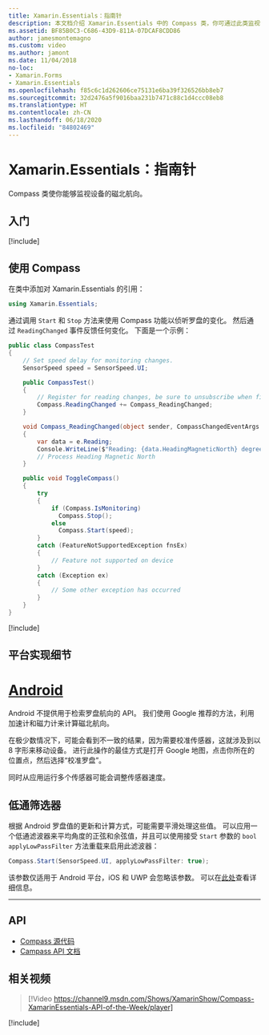 ```yaml
---
title: Xamarin.Essentials：指南针
description: 本文档介绍 Xamarin.Essentials 中的 Compass 类，你可通过此类监视设备的磁北航向。
ms.assetid: BF85B0C3-C686-43D9-811A-07DCAF8CDD86
author: jamesmontemagno
ms.custom: video
ms.author: jamont
ms.date: 11/04/2018
no-loc:
- Xamarin.Forms
- Xamarin.Essentials
ms.openlocfilehash: f85c6c1d262606ce75131e6ba39f326526bb8eb7
ms.sourcegitcommit: 32d2476a5f9016baa231b7471c88c1d4ccc08eb8
ms.translationtype: HT
ms.contentlocale: zh-CN
ms.lasthandoff: 06/18/2020
ms.locfileid: "84802469"
---
```

# <a name="xamarinessentials-compass"></a>Xamarin.Essentials：指南针

Compass 类使你能够监视设备的磁北航向。

## <a name="get-started"></a>入门

[!include[](~/essentials/includes/get-started.md)]

## <a name="using-compass"></a>使用 Compass

在类中添加对 Xamarin.Essentials 的引用：

```csharp
using Xamarin.Essentials;
```

通过调用 `Start` 和 `Stop` 方法来使用 Compass 功能以侦听罗盘的变化。 然后通过 `ReadingChanged` 事件反馈任何变化。 下面是一个示例：

```csharp
public class CompassTest
{
    // Set speed delay for monitoring changes.
    SensorSpeed speed = SensorSpeed.UI;

    public CompassTest()
    {
        // Register for reading changes, be sure to unsubscribe when finished
        Compass.ReadingChanged += Compass_ReadingChanged;
    }

    void Compass_ReadingChanged(object sender, CompassChangedEventArgs e)
    {
        var data = e.Reading;
        Console.WriteLine($"Reading: {data.HeadingMagneticNorth} degrees");
        // Process Heading Magnetic North
    }

    public void ToggleCompass()
    {
        try
        {
            if (Compass.IsMonitoring)
              Compass.Stop();
            else
              Compass.Start(speed);
        }
        catch (FeatureNotSupportedException fnsEx)
        {
            // Feature not supported on device
        }
        catch (Exception ex)
        {
            // Some other exception has occurred
        }
    }
}
```

[!include[](~/essentials/includes/sensor-speed.md)]

## <a name="platform-implementation-specifics"></a>平台实现细节

# <a name="android"></a>[Android](#tab/android)

Android 不提供用于检索罗盘航向的 API。 我们使用 Google 推荐的方法，利用加速计和磁力计来计算磁北航向。

在极少数情况下，可能会看到不一致的结果，因为需要校准传感器，这就涉及到以 8 字形来移动设备。 进行此操作的最佳方式是打开 Google 地图，点击你所在的位置点，然后选择“校准罗盘”。

同时从应用运行多个传感器可能会调整传感器速度。

## <a name="low-pass-filter"></a>低通筛选器

根据 Android 罗盘值的更新和计算方式，可能需要平滑处理这些值。 可以应用一个低通滤波器来平均角度的正弦和余弦值，并且可以使用接受 `Start` 参数的 `bool applyLowPassFilter` 方法重载来启用此滤波器：

```csharp
Compass.Start(SensorSpeed.UI, applyLowPassFilter: true);
```

该参数仅适用于 Android 平台，iOS 和 UWP 会忽略该参数。  可以在[此处](https://github.com/xamarin/Essentials/pull/354#issuecomment-405316860)查看详细信息。

--------------

## <a name="api"></a>API

- [Compass 源代码](https://github.com/xamarin/Essentials/tree/main/Xamarin.Essentials/Compass)
- [Campass API 文档](xref:Xamarin.Essentials.Compass)

## <a name="related-video"></a>相关视频

> [!Video https://channel9.msdn.com/Shows/XamarinShow/Compass-XamarinEssentials-API-of-the-Week/player]

[!include[](~/essentials/includes/xamarin-show-essentials.md)]
